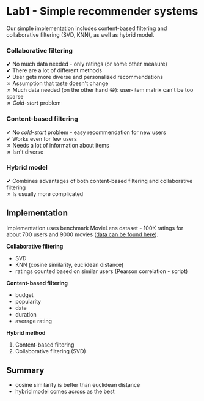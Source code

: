 # Lab1 - Simple recommender systems

Our simple implementation includes content-based filtering and collaborative filtering (SVD, KNN), as well as hybrid model.

### Collaborative filtering 

&#10004; No much data needed - only ratings (or some other measure)   
&#10004; There are a lot of different methods  
&#10004; User gets more diverse and personalized recommendations  
&#10007; Assumption that taste doesn't change  
&#10007; Much data needed (on the other hand &#128513;): user-item matrix can't be too sparse  
&#10007; *Cold-start* problem


### Content-based filtering 

&#10004; No *cold-start* problem - easy recommendation for new users   
&#10004; Works even for few users  
&#10007; Needs a lot of information about items  
&#10007; Isn't diverse  


### Hybrid model

&#10004; Combines advantages of both content-based filtering and collaborative filtering  
&#10007; Is usually more complicated 




## Implementation

Implementation uses benchmark MovieLens dataset - 100K ratings for about 700 users and 9000 movies 
([data can be found here](https://drive.google.com/drive/folders/1JnQXDCsGAb75I4PRRMDHUO0WxmXT-usv)).  

**Collaborative filtering**  
- SVD
- KNN (cosine similarity, euclidean distance)
- ratings counted based on similar users (Pearson correlation - script)

**Content-based filtering**
- budget
- popularity
- date
- duration
- average rating

**Hybrid method**
1. Content-based filtering
2. Collaborative filtering (SVD)


## Summary
- cosine similarity is better than euclidean distance
- hybrid model comes across as the best

